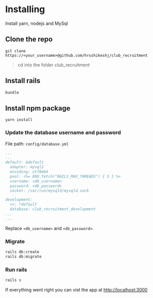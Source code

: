 # Installing

Install yarn, nodejs and MySql

## Clone the repo
```git
git clone https://<your_username>@github.com/hrushikeshj/club_recruitment 
```
> cd into the folder club_recruitment 

## Install rails
```bash
bundle
```

## Install npm package
```
yarn install
```

### Update the database username and password
File path: `config/database.yml`
```yml
...
...
default: &default
  adapter: mysql2
  encoding: utf8mb4
  pool: <%= ENV.fetch("RAILS_MAX_THREADS") { 5 } %>
  username: <db_username>
  password: <db_password>
  socket: /var/run/mysqld/mysqld.sock

development:
  <<: *default
  database: club_recruitment_development
...
...
```
Replace `<db_username>` and `<db_password>`.

### Migrate
```bash
rails db:create
rails db:migrate
```

### Run rails
```bash
rails s
```

If everything went right you can vist the app at 
[http://localhost:3000](http://localhost:3000/)
